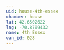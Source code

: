 ```yaml
---
uid: house-4th-essex
chamber: house
lat: 42.6502622
lng: -70.8709432
name: 4th Essex
van_id: 028
---
```


